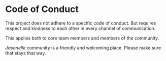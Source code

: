 # Code of Conduct

This project does not adhere to a specific code of conduct.
But requires respect and kindness to each other in every channel of communication. 

This applies both to core team members and members of the community.

*Jasonelle* community is a friendly and welcoming place. Please make sure that stays that way.
